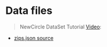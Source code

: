 # Data files

> NewCircle DataSet Tutorial [Video](https://youtu.be/_1byVWTEK1s):
- [zips.json source](http://media.mongodb.org/zips.json)

